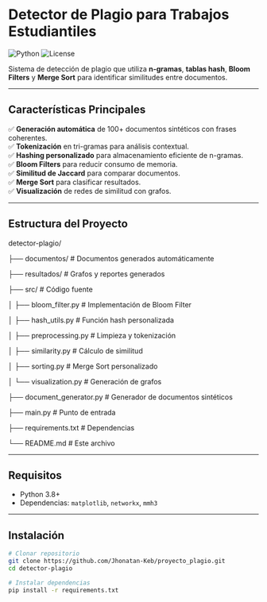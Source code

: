# Detector de Plagio para Trabajos Estudiantiles

![Python](https://img.shields.io/badge/Python-3.8+-blue)
![License](https://img.shields.io/badge/Licencia-MIT-green)

Sistema de detección de plagio que utiliza **n-gramas**, **tablas hash**, **Bloom Filters** y **Merge Sort** para identificar similitudes entre documentos.

---

## Características Principales
✅ **Generación automática** de 100+ documentos sintéticos con frases coherentes.  
✅ **Tokenización** en tri-gramas para análisis contextual.  
✅ **Hashing personalizado** para almacenamiento eficiente de n-gramas.  
✅ **Bloom Filters** para reducir consumo de memoria.  
✅ **Similitud de Jaccard** para comparar documentos.  
✅ **Merge Sort** para clasificar resultados.  
✅ **Visualización** de redes de similitud con grafos.  

---

## Estructura del Proyecto
detector-plagio/

├── documentos/          # Documentos generados automáticamente

├── resultados/          # Grafos y reportes generados

├── src/                 # Código fuente

│   ├── bloom_filter.py  # Implementación de Bloom Filter

│   ├── hash_utils.py    # Función hash personalizada

│   ├── preprocessing.py # Limpieza y tokenización

│   ├── similarity.py    # Cálculo de similitud

│   ├── sorting.py       # Merge Sort personalizado

│   └── visualization.py # Generación de grafos

├── document_generator.py # Generador de documentos sintéticos

├── main.py              # Punto de entrada

├── requirements.txt     # Dependencias

└── README.md            # Este archivo

---

## Requisitos
- Python 3.8+
- Dependencias: `matplotlib`, `networkx`, `mmh3`

---

## Instalación
```bash
# Clonar repositorio
git clone https://github.com/Jhonatan-Keb/proyecto_plagio.git
cd detector-plagio

# Instalar dependencias
pip install -r requirements.txt